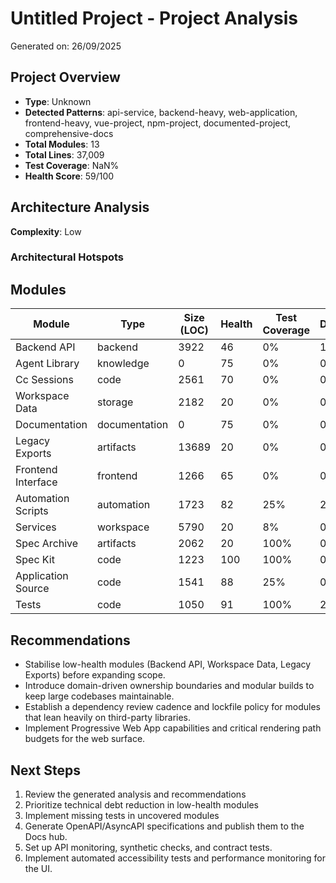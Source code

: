 # Untitled Project - Project Analysis

Generated on: 26/09/2025

## Project Overview

- **Type**: Unknown
- **Detected Patterns**: api-service, backend-heavy, web-application, frontend-heavy, vue-project, npm-project, documented-project, comprehensive-docs
- **Total Modules**: 13
- **Total Lines**: 37,009
- **Test Coverage**: NaN%
- **Health Score**: 59/100

## Architecture Analysis

**Complexity**: Low

### Architectural Hotspots



## Modules

| Module | Type | Size (LOC) | Health | Test Coverage | Dependencies |
|--------|------|------------|---------|---------------|--------------|
| Backend API | backend | 3922 | 46 | 0% | 1 |
| Agent Library | knowledge | 0 | 75 | 0% | 0 |
| Cc Sessions | code | 2561 | 70 | 0% | 0 |
| Workspace Data | storage | 2182 | 20 | 0% | 0 |
| Documentation | documentation | 0 | 75 | 0% | 0 |
| Legacy Exports | artifacts | 13689 | 20 | 0% | 0 |
| Frontend Interface | frontend | 1266 | 65 | 0% | 0 |
| Automation Scripts | automation | 1723 | 82 | 25% | 2 |
| Services | workspace | 5790 | 20 | 8% | 0 |
| Spec Archive | artifacts | 2062 | 20 | 100% | 0 |
| Spec Kit | code | 1223 | 100 | 100% | 0 |
| Application Source | code | 1541 | 88 | 25% | 0 |
| Tests | code | 1050 | 91 | 100% | 2 |

## Recommendations

- Stabilise low-health modules (Backend API, Workspace Data, Legacy Exports) before expanding scope.
- Introduce domain-driven ownership boundaries and modular builds to keep large codebases maintainable.
- Establish a dependency review cadence and lockfile policy for modules that lean heavily on third-party libraries.
- Implement Progressive Web App capabilities and critical rendering path budgets for the web surface.

## Next Steps

1. Review the generated analysis and recommendations
1. Prioritize technical debt reduction in low-health modules
1. Implement missing tests in uncovered modules
1. Generate OpenAPI/AsyncAPI specifications and publish them to the Docs hub.
1. Set up API monitoring, synthetic checks, and contract tests.
1. Implement automated accessibility tests and performance monitoring for the UI.
